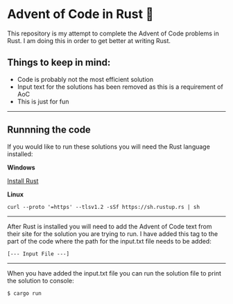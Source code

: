 # Advent of Code in Rust 🦀

This repository is my attempt to complete the Advent of Code problems in Rust. I am doing this in order to get better at writing Rust.

## Things to keep in mind:

- Code is probably not the most efficient solution
- Input text for the solutions has been removed as this is a requirement of AoC
- This is just for fun

---

## Runnning the code

If you would like to run these solutions you will need the Rust language installed:

**Windows**

[Install Rust](https://www.rust-lang.org/tools/install)

**Linux**

`curl --proto '=https' --tlsv1.2 -sSf https://sh.rustup.rs | sh`

---

After Rust is installed you will need to add the Advent of Code text from their site for the solution you are trying to run.
I have added this tag to the part of the code where the path for the input.txt file needs to be added:

`[--- Input File ---]`

---

When you have added the input.txt file you can run the solution file to print the solution to console:

`$ cargo run`

